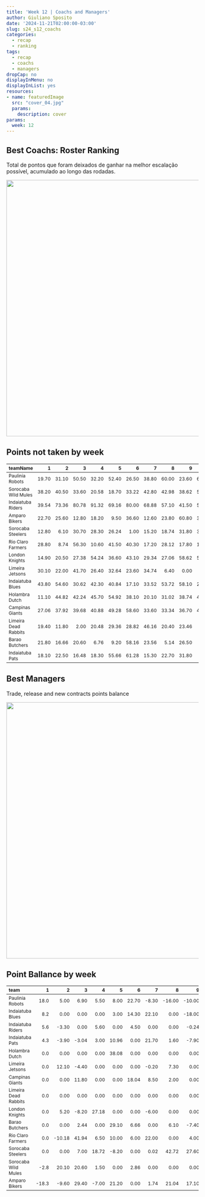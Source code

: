 ```yaml
---
title: 'Week 12 | Coachs and Managers'
author: Giuliano Sposito
date: '2024-11-21T02:00:00-03:00'
slug: s24_s12_coachs
categories:
  - recap
  - ranking
tags:
  - recap
  - coachs
  - managers
dropCap: no
displayInMenu: no
displayInList: yes
resources:
- name: featuredImage
  src: "cover_04.jpg"
  params:
    description: cover
params:
  week: 12
---
```

<script src="{{< blogdown/postref >}}index_files/kePrint/kePrint.js"></script>
<link href="{{< blogdown/postref >}}index_files/lightable/lightable.css" rel="stylesheet" />
<script src="{{< blogdown/postref >}}index_files/kePrint/kePrint.js"></script>
<link href="{{< blogdown/postref >}}index_files/lightable/lightable.css" rel="stylesheet" />

<!--more-->



## Best Coachs: Roster Ranking

Total de pontos que foram deixados de ganhar na melhor escalação possível, acumulado ao longo das rodadas.

<img src="{{< blogdown/postref >}}index_files/figure-html/bestCoachChart-1.png" width="672" />

## Points not taken by week

<table class="table" style="font-size: 12px; margin-left: auto; margin-right: auto;">
 <thead>
  <tr>
   <th style="text-align:left;"> teamName </th>
   <th style="text-align:right;"> 1 </th>
   <th style="text-align:right;"> 2 </th>
   <th style="text-align:right;"> 3 </th>
   <th style="text-align:right;"> 4 </th>
   <th style="text-align:right;"> 5 </th>
   <th style="text-align:right;"> 6 </th>
   <th style="text-align:right;"> 7 </th>
   <th style="text-align:right;"> 8 </th>
   <th style="text-align:right;"> 9 </th>
   <th style="text-align:right;"> 10 </th>
   <th style="text-align:right;"> 11 </th>
   <th style="text-align:right;"> 12 </th>
  </tr>
 </thead>
<tbody>
  <tr>
   <td style="text-align:left;"> Paulinia Robots </td>
   <td style="text-align:right;"> 19.70 </td>
   <td style="text-align:right;"> 31.10 </td>
   <td style="text-align:right;"> 50.50 </td>
   <td style="text-align:right;"> 32.20 </td>
   <td style="text-align:right;"> 52.40 </td>
   <td style="text-align:right;"> 26.50 </td>
   <td style="text-align:right;"> 38.80 </td>
   <td style="text-align:right;"> 60.00 </td>
   <td style="text-align:right;"> 23.60 </td>
   <td style="text-align:right;"> 64.90 </td>
   <td style="text-align:right;"> 27.90 </td>
   <td style="text-align:right;"> 23.40 </td>
  </tr>
  <tr>
   <td style="text-align:left;"> Sorocaba Wild Mules </td>
   <td style="text-align:right;"> 38.20 </td>
   <td style="text-align:right;"> 40.50 </td>
   <td style="text-align:right;"> 33.60 </td>
   <td style="text-align:right;"> 20.58 </td>
   <td style="text-align:right;"> 18.70 </td>
   <td style="text-align:right;"> 33.22 </td>
   <td style="text-align:right;"> 42.80 </td>
   <td style="text-align:right;"> 42.98 </td>
   <td style="text-align:right;"> 38.62 </td>
   <td style="text-align:right;"> 51.40 </td>
   <td style="text-align:right;"> 56.58 </td>
   <td style="text-align:right;"> 7.32 </td>
  </tr>
  <tr>
   <td style="text-align:left;"> Indaiatuba Riders </td>
   <td style="text-align:right;"> 39.54 </td>
   <td style="text-align:right;"> 73.36 </td>
   <td style="text-align:right;"> 80.78 </td>
   <td style="text-align:right;"> 91.32 </td>
   <td style="text-align:right;"> 69.16 </td>
   <td style="text-align:right;"> 80.00 </td>
   <td style="text-align:right;"> 68.88 </td>
   <td style="text-align:right;"> 57.10 </td>
   <td style="text-align:right;"> 41.50 </td>
   <td style="text-align:right;"> 50.52 </td>
   <td style="text-align:right;"> 58.86 </td>
   <td style="text-align:right;"> 2.00 </td>
  </tr>
  <tr>
   <td style="text-align:left;"> Amparo Bikers </td>
   <td style="text-align:right;"> 22.70 </td>
   <td style="text-align:right;"> 25.60 </td>
   <td style="text-align:right;"> 12.80 </td>
   <td style="text-align:right;"> 18.20 </td>
   <td style="text-align:right;"> 9.50 </td>
   <td style="text-align:right;"> 36.60 </td>
   <td style="text-align:right;"> 12.60 </td>
   <td style="text-align:right;"> 23.80 </td>
   <td style="text-align:right;"> 60.80 </td>
   <td style="text-align:right;"> 36.80 </td>
   <td style="text-align:right;"> 10.90 </td>
   <td style="text-align:right;"> 40.56 </td>
  </tr>
  <tr>
   <td style="text-align:left;"> Sorocaba Steelers </td>
   <td style="text-align:right;"> 12.80 </td>
   <td style="text-align:right;"> 6.10 </td>
   <td style="text-align:right;"> 30.70 </td>
   <td style="text-align:right;"> 28.30 </td>
   <td style="text-align:right;"> 26.24 </td>
   <td style="text-align:right;"> 1.00 </td>
   <td style="text-align:right;"> 15.20 </td>
   <td style="text-align:right;"> 18.74 </td>
   <td style="text-align:right;"> 31.80 </td>
   <td style="text-align:right;"> 39.30 </td>
   <td style="text-align:right;"> 26.00 </td>
   <td style="text-align:right;"> 1.70 </td>
  </tr>
  <tr>
   <td style="text-align:left;"> Rio Claro Farmers </td>
   <td style="text-align:right;"> 28.80 </td>
   <td style="text-align:right;"> 8.74 </td>
   <td style="text-align:right;"> 56.30 </td>
   <td style="text-align:right;"> 10.60 </td>
   <td style="text-align:right;"> 41.50 </td>
   <td style="text-align:right;"> 40.30 </td>
   <td style="text-align:right;"> 17.20 </td>
   <td style="text-align:right;"> 28.12 </td>
   <td style="text-align:right;"> 17.80 </td>
   <td style="text-align:right;"> 16.44 </td>
   <td style="text-align:right;"> 21.60 </td>
   <td style="text-align:right;"> 20.04 </td>
  </tr>
  <tr>
   <td style="text-align:left;"> London Knights </td>
   <td style="text-align:right;"> 14.90 </td>
   <td style="text-align:right;"> 20.50 </td>
   <td style="text-align:right;"> 27.38 </td>
   <td style="text-align:right;"> 54.24 </td>
   <td style="text-align:right;"> 36.60 </td>
   <td style="text-align:right;"> 43.10 </td>
   <td style="text-align:right;"> 29.34 </td>
   <td style="text-align:right;"> 27.06 </td>
   <td style="text-align:right;"> 58.62 </td>
   <td style="text-align:right;"> 55.02 </td>
   <td style="text-align:right;"> 38.20 </td>
   <td style="text-align:right;"> 16.14 </td>
  </tr>
  <tr>
   <td style="text-align:left;"> Limeira Jetsons </td>
   <td style="text-align:right;"> 30.10 </td>
   <td style="text-align:right;"> 22.00 </td>
   <td style="text-align:right;"> 41.70 </td>
   <td style="text-align:right;"> 26.40 </td>
   <td style="text-align:right;"> 32.64 </td>
   <td style="text-align:right;"> 23.60 </td>
   <td style="text-align:right;"> 34.74 </td>
   <td style="text-align:right;"> 6.40 </td>
   <td style="text-align:right;"> 0.00 </td>
   <td style="text-align:right;"> 6.56 </td>
   <td style="text-align:right;"> 23.20 </td>
   <td style="text-align:right;"> 25.90 </td>
  </tr>
  <tr>
   <td style="text-align:left;"> Indaiatuba Blues </td>
   <td style="text-align:right;"> 43.80 </td>
   <td style="text-align:right;"> 54.60 </td>
   <td style="text-align:right;"> 30.62 </td>
   <td style="text-align:right;"> 42.30 </td>
   <td style="text-align:right;"> 40.84 </td>
   <td style="text-align:right;"> 17.10 </td>
   <td style="text-align:right;"> 33.52 </td>
   <td style="text-align:right;"> 53.72 </td>
   <td style="text-align:right;"> 58.10 </td>
   <td style="text-align:right;"> 21.80 </td>
   <td style="text-align:right;"> 44.98 </td>
   <td style="text-align:right;"> 6.80 </td>
  </tr>
  <tr>
   <td style="text-align:left;"> Holambra Dutch </td>
   <td style="text-align:right;"> 11.10 </td>
   <td style="text-align:right;"> 44.82 </td>
   <td style="text-align:right;"> 42.24 </td>
   <td style="text-align:right;"> 45.70 </td>
   <td style="text-align:right;"> 54.92 </td>
   <td style="text-align:right;"> 38.10 </td>
   <td style="text-align:right;"> 20.10 </td>
   <td style="text-align:right;"> 31.02 </td>
   <td style="text-align:right;"> 38.74 </td>
   <td style="text-align:right;"> 47.20 </td>
   <td style="text-align:right;"> 18.10 </td>
   <td style="text-align:right;"> 20.30 </td>
  </tr>
  <tr>
   <td style="text-align:left;"> Campinas Giants </td>
   <td style="text-align:right;"> 27.06 </td>
   <td style="text-align:right;"> 37.92 </td>
   <td style="text-align:right;"> 39.68 </td>
   <td style="text-align:right;"> 40.88 </td>
   <td style="text-align:right;"> 49.28 </td>
   <td style="text-align:right;"> 58.60 </td>
   <td style="text-align:right;"> 33.60 </td>
   <td style="text-align:right;"> 33.34 </td>
   <td style="text-align:right;"> 36.70 </td>
   <td style="text-align:right;"> 43.26 </td>
   <td style="text-align:right;"> 41.16 </td>
   <td style="text-align:right;"> 0.30 </td>
  </tr>
  <tr>
   <td style="text-align:left;"> Limeira Dead Rabbits </td>
   <td style="text-align:right;"> 19.40 </td>
   <td style="text-align:right;"> 11.80 </td>
   <td style="text-align:right;"> 2.00 </td>
   <td style="text-align:right;"> 20.48 </td>
   <td style="text-align:right;"> 29.36 </td>
   <td style="text-align:right;"> 28.82 </td>
   <td style="text-align:right;"> 46.16 </td>
   <td style="text-align:right;"> 20.40 </td>
   <td style="text-align:right;"> 23.46 </td>
   <td style="text-align:right;"> 8.10 </td>
   <td style="text-align:right;"> 33.00 </td>
   <td style="text-align:right;"> 17.48 </td>
  </tr>
  <tr>
   <td style="text-align:left;"> Barao Butchers </td>
   <td style="text-align:right;"> 21.80 </td>
   <td style="text-align:right;"> 16.66 </td>
   <td style="text-align:right;"> 20.60 </td>
   <td style="text-align:right;"> 6.76 </td>
   <td style="text-align:right;"> 9.20 </td>
   <td style="text-align:right;"> 58.16 </td>
   <td style="text-align:right;"> 23.56 </td>
   <td style="text-align:right;"> 5.14 </td>
   <td style="text-align:right;"> 26.50 </td>
   <td style="text-align:right;"> 0.00 </td>
   <td style="text-align:right;"> 38.30 </td>
   <td style="text-align:right;"> 8.50 </td>
  </tr>
  <tr>
   <td style="text-align:left;"> Indaiatuba Pats </td>
   <td style="text-align:right;"> 18.10 </td>
   <td style="text-align:right;"> 22.50 </td>
   <td style="text-align:right;"> 16.48 </td>
   <td style="text-align:right;"> 18.30 </td>
   <td style="text-align:right;"> 55.66 </td>
   <td style="text-align:right;"> 61.28 </td>
   <td style="text-align:right;"> 15.30 </td>
   <td style="text-align:right;"> 22.70 </td>
   <td style="text-align:right;"> 31.80 </td>
   <td style="text-align:right;"> 3.70 </td>
   <td style="text-align:right;"> 36.20 </td>
   <td style="text-align:right;"> 46.14 </td>
  </tr>
</tbody>
</table>

## Best Managers

Trade, release and new contracts points balance

<img src="{{< blogdown/postref >}}index_files/figure-html/bestManagerChart-1.png" width="672" />


## Point Ballance by week

<table class="table" style="font-size: 12px; margin-left: auto; margin-right: auto;">
 <thead>
  <tr>
   <th style="text-align:left;"> team </th>
   <th style="text-align:right;"> 1 </th>
   <th style="text-align:right;"> 2 </th>
   <th style="text-align:right;"> 3 </th>
   <th style="text-align:right;"> 4 </th>
   <th style="text-align:right;"> 5 </th>
   <th style="text-align:right;"> 6 </th>
   <th style="text-align:right;"> 7 </th>
   <th style="text-align:right;"> 8 </th>
   <th style="text-align:right;"> 9 </th>
   <th style="text-align:right;"> 10 </th>
   <th style="text-align:right;"> 11 </th>
   <th style="text-align:right;"> 12 </th>
  </tr>
 </thead>
<tbody>
  <tr>
   <td style="text-align:left;"> Paulinia Robots </td>
   <td style="text-align:right;"> 18.0 </td>
   <td style="text-align:right;"> 5.00 </td>
   <td style="text-align:right;"> 6.90 </td>
   <td style="text-align:right;"> 5.50 </td>
   <td style="text-align:right;"> 8.00 </td>
   <td style="text-align:right;"> 22.70 </td>
   <td style="text-align:right;"> -8.30 </td>
   <td style="text-align:right;"> -16.00 </td>
   <td style="text-align:right;"> -10.00 </td>
   <td style="text-align:right;"> 2.00 </td>
   <td style="text-align:right;"> 10.00 </td>
   <td style="text-align:right;"> 9.90 </td>
  </tr>
  <tr>
   <td style="text-align:left;"> Indaiatuba Blues </td>
   <td style="text-align:right;"> 8.2 </td>
   <td style="text-align:right;"> 0.00 </td>
   <td style="text-align:right;"> 0.00 </td>
   <td style="text-align:right;"> 0.00 </td>
   <td style="text-align:right;"> 3.00 </td>
   <td style="text-align:right;"> 14.30 </td>
   <td style="text-align:right;"> 22.10 </td>
   <td style="text-align:right;"> 0.00 </td>
   <td style="text-align:right;"> -18.00 </td>
   <td style="text-align:right;"> 0.00 </td>
   <td style="text-align:right;"> 0.00 </td>
   <td style="text-align:right;"> 31.12 </td>
  </tr>
  <tr>
   <td style="text-align:left;"> Indaiatuba Riders </td>
   <td style="text-align:right;"> 5.6 </td>
   <td style="text-align:right;"> -3.30 </td>
   <td style="text-align:right;"> 0.00 </td>
   <td style="text-align:right;"> 5.60 </td>
   <td style="text-align:right;"> 0.00 </td>
   <td style="text-align:right;"> 4.50 </td>
   <td style="text-align:right;"> 0.00 </td>
   <td style="text-align:right;"> 0.00 </td>
   <td style="text-align:right;"> -0.24 </td>
   <td style="text-align:right;"> 23.50 </td>
   <td style="text-align:right;"> 0.00 </td>
   <td style="text-align:right;"> 15.66 </td>
  </tr>
  <tr>
   <td style="text-align:left;"> Indaiatuba Pats </td>
   <td style="text-align:right;"> 4.3 </td>
   <td style="text-align:right;"> -3.90 </td>
   <td style="text-align:right;"> -3.04 </td>
   <td style="text-align:right;"> 3.00 </td>
   <td style="text-align:right;"> 10.96 </td>
   <td style="text-align:right;"> 0.00 </td>
   <td style="text-align:right;"> 21.70 </td>
   <td style="text-align:right;"> 1.60 </td>
   <td style="text-align:right;"> -7.90 </td>
   <td style="text-align:right;"> 4.00 </td>
   <td style="text-align:right;"> 0.00 </td>
   <td style="text-align:right;"> 12.00 </td>
  </tr>
  <tr>
   <td style="text-align:left;"> Holambra Dutch </td>
   <td style="text-align:right;"> 0.0 </td>
   <td style="text-align:right;"> 0.00 </td>
   <td style="text-align:right;"> 0.00 </td>
   <td style="text-align:right;"> 0.00 </td>
   <td style="text-align:right;"> 38.08 </td>
   <td style="text-align:right;"> 0.00 </td>
   <td style="text-align:right;"> 0.00 </td>
   <td style="text-align:right;"> 0.00 </td>
   <td style="text-align:right;"> 0.00 </td>
   <td style="text-align:right;"> 0.00 </td>
   <td style="text-align:right;"> 0.00 </td>
   <td style="text-align:right;"> 4.00 </td>
  </tr>
  <tr>
   <td style="text-align:left;"> Limeira Jetsons </td>
   <td style="text-align:right;"> 0.0 </td>
   <td style="text-align:right;"> 12.10 </td>
   <td style="text-align:right;"> -4.40 </td>
   <td style="text-align:right;"> 0.00 </td>
   <td style="text-align:right;"> 0.00 </td>
   <td style="text-align:right;"> 0.00 </td>
   <td style="text-align:right;"> -0.20 </td>
   <td style="text-align:right;"> 7.30 </td>
   <td style="text-align:right;"> 0.00 </td>
   <td style="text-align:right;"> 0.00 </td>
   <td style="text-align:right;"> 0.00 </td>
   <td style="text-align:right;"> 0.00 </td>
  </tr>
  <tr>
   <td style="text-align:left;"> Campinas Giants </td>
   <td style="text-align:right;"> 0.0 </td>
   <td style="text-align:right;"> 0.00 </td>
   <td style="text-align:right;"> 11.80 </td>
   <td style="text-align:right;"> 0.00 </td>
   <td style="text-align:right;"> 0.00 </td>
   <td style="text-align:right;"> 18.04 </td>
   <td style="text-align:right;"> 8.50 </td>
   <td style="text-align:right;"> 2.00 </td>
   <td style="text-align:right;"> 0.00 </td>
   <td style="text-align:right;"> -4.40 </td>
   <td style="text-align:right;"> 10.08 </td>
   <td style="text-align:right;"> 14.50 </td>
  </tr>
  <tr>
   <td style="text-align:left;"> Limeira Dead Rabbits </td>
   <td style="text-align:right;"> 0.0 </td>
   <td style="text-align:right;"> 0.00 </td>
   <td style="text-align:right;"> 0.00 </td>
   <td style="text-align:right;"> 0.00 </td>
   <td style="text-align:right;"> 0.00 </td>
   <td style="text-align:right;"> 0.00 </td>
   <td style="text-align:right;"> 0.00 </td>
   <td style="text-align:right;"> 0.00 </td>
   <td style="text-align:right;"> 0.00 </td>
   <td style="text-align:right;"> 0.00 </td>
   <td style="text-align:right;"> 0.00 </td>
   <td style="text-align:right;"> 0.00 </td>
  </tr>
  <tr>
   <td style="text-align:left;"> London Knights </td>
   <td style="text-align:right;"> 0.0 </td>
   <td style="text-align:right;"> 5.20 </td>
   <td style="text-align:right;"> -8.20 </td>
   <td style="text-align:right;"> 27.18 </td>
   <td style="text-align:right;"> 0.00 </td>
   <td style="text-align:right;"> 0.00 </td>
   <td style="text-align:right;"> -6.00 </td>
   <td style="text-align:right;"> 0.00 </td>
   <td style="text-align:right;"> 0.00 </td>
   <td style="text-align:right;"> 0.00 </td>
   <td style="text-align:right;"> 0.00 </td>
   <td style="text-align:right;"> 0.00 </td>
  </tr>
  <tr>
   <td style="text-align:left;"> Barao Butchers </td>
   <td style="text-align:right;"> 0.0 </td>
   <td style="text-align:right;"> 0.00 </td>
   <td style="text-align:right;"> 2.44 </td>
   <td style="text-align:right;"> 0.00 </td>
   <td style="text-align:right;"> 29.10 </td>
   <td style="text-align:right;"> 6.66 </td>
   <td style="text-align:right;"> 0.00 </td>
   <td style="text-align:right;"> 6.10 </td>
   <td style="text-align:right;"> -7.40 </td>
   <td style="text-align:right;"> -2.00 </td>
   <td style="text-align:right;"> 0.00 </td>
   <td style="text-align:right;"> 0.00 </td>
  </tr>
  <tr>
   <td style="text-align:left;"> Rio Claro Farmers </td>
   <td style="text-align:right;"> 0.0 </td>
   <td style="text-align:right;"> -10.18 </td>
   <td style="text-align:right;"> 41.94 </td>
   <td style="text-align:right;"> 6.50 </td>
   <td style="text-align:right;"> 10.00 </td>
   <td style="text-align:right;"> 6.00 </td>
   <td style="text-align:right;"> 22.00 </td>
   <td style="text-align:right;"> 0.00 </td>
   <td style="text-align:right;"> 4.00 </td>
   <td style="text-align:right;"> 0.00 </td>
   <td style="text-align:right;"> 16.50 </td>
   <td style="text-align:right;"> -2.20 </td>
  </tr>
  <tr>
   <td style="text-align:left;"> Sorocaba Steelers </td>
   <td style="text-align:right;"> 0.0 </td>
   <td style="text-align:right;"> 0.00 </td>
   <td style="text-align:right;"> 7.00 </td>
   <td style="text-align:right;"> 18.72 </td>
   <td style="text-align:right;"> -8.20 </td>
   <td style="text-align:right;"> 0.00 </td>
   <td style="text-align:right;"> 0.02 </td>
   <td style="text-align:right;"> 42.72 </td>
   <td style="text-align:right;"> 27.60 </td>
   <td style="text-align:right;"> 0.00 </td>
   <td style="text-align:right;"> 0.00 </td>
   <td style="text-align:right;"> 0.00 </td>
  </tr>
  <tr>
   <td style="text-align:left;"> Sorocaba Wild Mules </td>
   <td style="text-align:right;"> -2.8 </td>
   <td style="text-align:right;"> 20.10 </td>
   <td style="text-align:right;"> 20.60 </td>
   <td style="text-align:right;"> 1.50 </td>
   <td style="text-align:right;"> 0.00 </td>
   <td style="text-align:right;"> 2.86 </td>
   <td style="text-align:right;"> 0.00 </td>
   <td style="text-align:right;"> 0.00 </td>
   <td style="text-align:right;"> 0.00 </td>
   <td style="text-align:right;"> 0.00 </td>
   <td style="text-align:right;"> 19.50 </td>
   <td style="text-align:right;"> -1.90 </td>
  </tr>
  <tr>
   <td style="text-align:left;"> Amparo Bikers </td>
   <td style="text-align:right;"> -18.3 </td>
   <td style="text-align:right;"> -9.60 </td>
   <td style="text-align:right;"> 29.40 </td>
   <td style="text-align:right;"> -7.00 </td>
   <td style="text-align:right;"> 21.20 </td>
   <td style="text-align:right;"> 0.00 </td>
   <td style="text-align:right;"> 1.74 </td>
   <td style="text-align:right;"> 21.04 </td>
   <td style="text-align:right;"> 17.10 </td>
   <td style="text-align:right;"> 3.78 </td>
   <td style="text-align:right;"> 0.00 </td>
   <td style="text-align:right;"> 10.00 </td>
  </tr>
</tbody>
</table>
